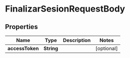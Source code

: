 

# FinalizarSesionRequestBody

## Properties

Name | Type | Description | Notes
------------ | ------------- | ------------- | -------------
**accessToken** | **String** |  |  [optional]




